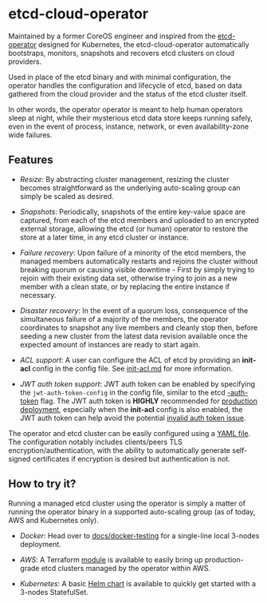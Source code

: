 # etcd-cloud-operator

Maintained by a former CoreOS engineer and inspired from the [etcd-operator](https://github.com/coreos/etcd-operator)
designed for Kubernetes, the etcd-cloud-operator automatically bootstraps,
monitors, snapshots and recovers etcd clusters on cloud providers.

Used in place of the etcd binary and with minimal configuration, the operator
handles the configuration and lifecycle of etcd, based on data gathered from
the cloud provider and the status of the etcd cluster itself.

In other words, the operator operator is meant to help human operators sleep
at night, while their mysterious etcd data store keeps running safely, even
in the event of process, instance, network, or even availability-zone wide
failures.

## Features

-   _Resize_: By abstracting cluster management, resizing the cluster becomes
    straightforward as the underlying auto-scaling group can simply be scaled as
    desired.

-   _Snapshots_: Periodically, snapshots of the entire key-value space are
    captured, from each of the etcd members and uploaded to an encrypted external
    storage, allowing the etcd (or human) operator to restore the store at a later
    time, in any etcd cluster or instance.

-   _Failure recovery_: Upon failure of a minority of the etcd members, the
    managed members automatically restarts and rejoins the cluster without
    breaking quorum or causing visible downtime - First by simply trying to rejoin
    with their existing data set, otherwise trying to join as a new member with a
    clean state, or by replacing the entire instance if necessary.

-   _Disaster recovery_: In the event of a quorum loss, consequence of the
    simultaneous failure of a majority of the members, the operator coordinates
    to snapshot any live members and cleanly stop then, before seeding a new cluster
    from the latest data revision available once the expected amount of instances
    are ready to start again.

-   _ACL support_: A user can configure the ACL of etcd by providing an **init-acl** config
    in the config file. See [init-acl.md](./docs/init-acl.md) for more information.

-   _JWT auth token support_: JWT auth token can be enabled by specifying the
    `jwt-auth-token-config` in the config file, similar to the etcd 
    [-auth-token](https://etcd.io/docs/v3.3/op-guide/configuration/#--auth-token) flag.
    The JWT auth token is **HIGHLY** recommended for 
    [production deployment](https://etcd.io/docs/v3.2/learning/auth_design/#two-types-of-tokens-simple-and-jwt),
    especially when the **init-acl** config is also enabled, the JWT auth token can help
    avoid the potential [invalid auth token issue](https://github.com/etcd-io/etcd/issues/9629).

The operator and etcd cluster can be easily configured using a [YAML file](config.example.yaml). The
configuration notably includes clients/peers TLS encryption/authentication, with
the ability to automatically generate self-signed certificates if encryption
is desired but authentication is not.

## How to try it?

Running a managed etcd cluster using the operator is simply a matter of running
the operator binary in a supported auto-scaling group (as of today, AWS and Kubernetes only).

-   _Docker_: Head over to [docs/docker-testing](docs/docker-testing) for a single-line local 3-nodes deployment.

-   _AWS_: A Terraform [module](terraform/platforms/aws) is available to easily bring up production-grade etcd clusters
    managed by the operator within AWS.

-   _Kubernetes_: A basic [Helm chart](chart/etcd-cloud-operator) is available to quickly get started with a 3-nodes 
    StatefulSet.
